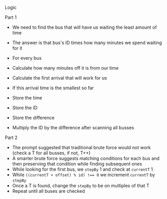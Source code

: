 Logic

Part 1

- We need to find the bus that will have us waiting the least amount of time
- The answer is that bus's ID times how many minutes we spend waiting for it

- For every bus
 - Calculate how many minutes off it is from our time
 - Calculate the first arrival that will work for us
 - If this arrival time is the smallest so far
  - Store the time
  - Store the ID
  - Store the difference
  
- Multiply the ID by the difference after scanning all busses

Part 2


- The prompt suggested that traditional brute force would not work (check a T for all busses, if not, T++)
- A smarter brute force suggests matching conditions for each bus and then preserving that condition while finding subsequent ones
- While looking for the first bus, we `stepBy` 1 and check at `currentT` 1
- While `((currentT + offset) % id) !== 0` we increment `currentT` by `stepBy`
- Once a T is found, change the `stepBy` to be on multiples of that T
- Repeat until all buses are checked

